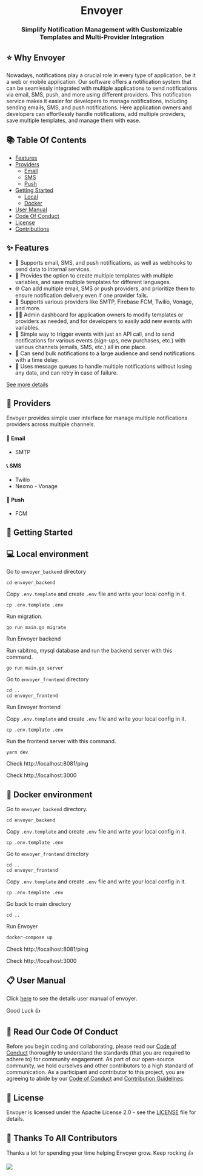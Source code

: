 <!-- # Envoyer -->
<div align="center">
<h1 align="center">Envoyer</h1>
<h3 align="center">Simplify Notification Management with Customizable Templates and Multi-Provider Integration</h3>
</div>

## ⭐️ Why Envoyer
Nowadays, notifications play a crucial role in every type of application, be it a web or mobile application. Our software offers a notification system that can be seamlessly integrated with multiple applications to send notifications via email, SMS, push, and more using different providers. This notification service makes it easier for developers to manage notifications, including sending emails, SMS, and push notifications. Here application owners and developers can effortlessly handle notifications, add multiple providers, save multiple templates, and manage them with ease.

## 📚 Table Of Contents

- [Features](#-features)
- [Providers](#-providers)
  - [Email](#-email)
  - [SMS](#-sms)
  - [Push](#-push)
- [Getting Started](#-getting-started)
    - [Local](#-local-environment)
    - [Docker](#-docker-environment)
- [User Manual](#-user-manual)
- [Code Of Conduct](#-read-our-code-of-conduct)
- [License](#-license)
- [Contributions](#-thanks-to-all-contributors)

## ✨ Features
- 📨 Supports email, SMS, and push notifications, as well as webhooks to send data to internal services.
- 📝 Provides the option to create multiple templates with multiple variables, and save multiple templates for different languages.
- 🌐 Can add multiple email, SMS or push providers, and prioritize them to ensure notification delivery even if one provider fails.
- 🚀 Supports various providers like SMTP, Firebase FCM, Twilio, Vonage, and more.
- 👨‍💼 Admin dashboard for application owners to modify templates or providers as needed, and for developers to easily add new events with variables.
- 📲 Simple way to trigger events with just an API call, and to send notifications for various events (sign-ups, new purchases, etc.) with various channels (emails, SMS, etc.) all in one place.
- 👥 Can send bulk notifications to a large audience and send notifications with a time delay.
- 🧩 Uses message queues to handle multiple notifications without losing any data, and can retry in case of failure.

[See more details](https://github.com/vivasoft-ltd/Envoyer/blob/main/envoyer_backend/doc/features.md)

## 📡 Providers
Envoyer provides simple user interface for manage multiple notifications providers across multiple channels.

#### 💌 Email
- SMTP

#### 📞 SMS
- Twilio
- Nexmo - Vonage

#### 📱 Push
- FCM

## 🚀 Getting Started

## 💻 Local environment

Go to `envoyer_backend` directory 

```shell
cd envoyer_backend
```

Copy `.env.template` and create `.env` file and write your local config in it.

```shell
cp .env.template .env
```

Run migration.

```shell
go run main.go migrate
```

Run Envoyer backend

Run rabitmq, mysql database and run the backend server with this command.

```shell
go run main.go server
```

Go to `envoyer_frontend` directory 

```shell
cd ..
cd envoyer_frontend
```

Run Envoyer frontend

Copy `.env.template` and create `.env` file and write your local config in it.

```shell
cp .env.template .env
```

Run the frontend server with this command.

```shell
yarn dev
```
Check http://localhost:8081/ping

Check http://localhost:3000

## 🐳 Docker environment

Go to `envoyer_backend` directory.

```shell
cd envoyer_backend
```

Copy `.env.template` and create `.env` file and write your local config in it.

```shell
cp .env.template .env
```

Go to `envoyer_frontend` directory 

```shell
cd ..
cd envoyer_frontend
```

Copy `.env.template` and create `.env` file and write your local config in it.

```shell
cp .env.template .env
```

Go back to main directory

```shell
cd ..
```

Run Envoyer

```bash
docker-compose up
```

Check http://localhost:8081/ping

Check http://localhost:3000

## 📋 User Manual
  Click [here](https://github.com/vivasoft-ltd/Envoyer/blob/main/envoyer_backend/doc/user_manual.md) to see the details user manual of envoyer.

Good Luck 👍


## 📜 Read Our Code Of Conduct

Before you begin coding and collaborating, please read our [Code of Conduct](https://github.com/vivasoft-ltd/Envoyer/blob/main/CODE_OF_CONDUCT.md) thoroughly to understand the standards (that you are required to adhere to) for community engagement. As part of our open-source community, we hold ourselves and other contributors to a high standard of communication. As a participant and contributor to this project, you are agreeing to abide by our [Code of Conduct](https://github.com/vivasoft-ltd/Envoyer/blob/main/CODE_OF_CONDUCT.md) and [Contribution Guidelines](https://github.com/vivasoft-ltd/Envoyer/blob/main/CONTRIBUTING.md).



## 📝 License

Envoyer is licensed under the Apache License 2.0 - see the [LICENSE](https://github.com/vivasoft-ltd/Envoyer/blob/main/LICENSE) file for details.

## 🤝 Thanks To All Contributors

Thanks a lot for spending your time helping Envoyer grow. Keep rocking 👍


<img src="https://contributors-img.web.app/image?repo=vivasoft-ltd/Envoyer" />

